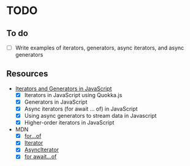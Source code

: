 # TODO

## To do

- [ ] Write examples of iterators, generators, async iterators, and async generators

## Resources

- [Iterators and Generators in JavaScript](https://www.youtube.com/playlist?list=PL0zVEGEvSaeG2T5n8FuPGb11JHea7idb9)
  - [x] Iterators in JavaScript using Quokka.js
  - [x] Generators in JavaScript
  - [x] Async iterators (for await ... of) in JavaScript
  - [x] Using async generators to stream data in Javascript
  - [x] Higher-order iterators in JavaScript
- MDN
  - [x] [for...of](https://developer.mozilla.org/en-US/docs/Web/JavaScript/Reference/Statements/for...of)
  - [x] [Iterator](https://developer.mozilla.org/en-US/docs/Web/JavaScript/Reference/Global_Objects/Iterator)
  - [x] [AsyncIterator](https://developer.mozilla.org/en-US/docs/Web/JavaScript/Reference/Global_Objects/AsyncIterator)
  - [x] [for await...of](https://developer.mozilla.org/en-US/docs/Web/JavaScript/Reference/Statements/for-await...of)